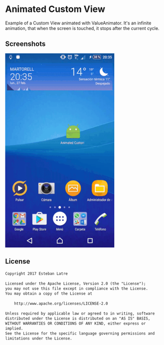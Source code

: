 # Animated Custom View

Example of a Custom View animated with ValueAnimator. It's an infinite animation, that when the screen is touched, it stops after the current cycle.

## Screenshots

<img src="art/demo.gif" width="350"/>

## License

    Copyright 2017 Esteban Latre

    Licensed under the Apache License, Version 2.0 (the "License");
    you may not use this file except in compliance with the License.
    You may obtain a copy of the License at

        http://www.apache.org/licenses/LICENSE-2.0

    Unless required by applicable law or agreed to in writing, software
    distributed under the License is distributed on an "AS IS" BASIS,
    WITHOUT WARRANTIES OR CONDITIONS OF ANY KIND, either express or implied.
    See the License for the specific language governing permissions and
    limitations under the License.
